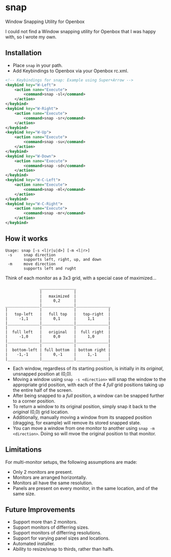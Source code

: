# snap

Window Snapping Utility for Openbox

I could not find a Window snapping utility for Openbox that I was happy with, so I wrote my own.

## Installation

- Place `snap` in your path.
- Add Keybindings to Openbox via your Openbox rc.xml.
```xml
<!-- Keybindings for snap: Example using Super+Arrow -->
<keybind key="W-Left">
    <action name="Execute">
        <command>snap -sl</command>
    </action>
</keybind>
<keybind key="W-Right">
    <action name="Execute">
        <command>snap -sr</command>
    </action>
</keybind>
<keybind key="W-Up">
    <action name="Execute">
        <command>snap -su</command>
    </action>
</keybind>
<keybind key="W-Down">
    <action name="Execute">                                                                   
        <command>snap -sd</command>
    </action>
</keybind>
<keybind key="W-C-Left">
    <action name="Execute">
        <command>snap -ml</command>
    </action>
</keybind>
<keybind key="W-C-Right">
    <action name="Execute">
        <command>snap -mr</command>
    </action>
</keybind>
```

## How it works

```
Usage: snap [-s <l|r|u|d>] [-m <l|r>]
 -s     snap direction
        supports left, right, up, and down
 -m     move direction
        supports left and rught
```

Think of each monitor as a 3x3 grid, with a special case of maximized...

                   ________________
                   |              |
                   |   maximized  |
                   |     0,2      |
    _______________|______________|_______________
    |              |              |              |
    |   top-left   |   full top   |   top-right  |
    |     -1,1     |     0,1      |     1,1      |
    |______________|______________|______________|
    |              |              |              |
    |  full left   |   original   |  full right  |
    |     -1,0     |     0,0      |     1,0      |
    |______________|______________|______________|
    |              |              |              |
    |  bottom-left | full bottom  | bottom right |
    |    -1,-1     |     0,-1     |     1,-1     |
    |______________|______________|______________|

- Each window, regardless of its starting position, is initially in its _original_, unsnapped position at (0,0).
- Moving a window using `snap -s <direction>` will snap the window to the appropriate grid position, with each of the 4 _full_ grid positions taking up the entire half of the screen.
- After being snapped to a _full_ position, a window can be snapped further to a corner position.
- To return a window to its original position, simply snap it back to the _original_ (0,0) grid location.
- Additionally, manually moving a window from its snapped position (dragging, for example) will remove its stored snapped state.
- You can move a window from one monitor to another using `snap -m <direction>`. Doing so will mvoe the original position to that monitor.

## Limitations

For multi-monitor setups, the following assumptions are made:
- Only 2 monitors are present.
- Monitors are arranged horizontally.
- Monitors all have the same resolution.
- Panels are present on every monitor, in the same location, and of the same size.

## Future Improvements

- Support more than 2 monitors.
- Support monitors of differring sizes.
- Support monitors of differring resolutions.
- Support for varying panel sizes and locations.
- Automated installer.
- Ability to resize/snap to thirds, rather than halfs.
